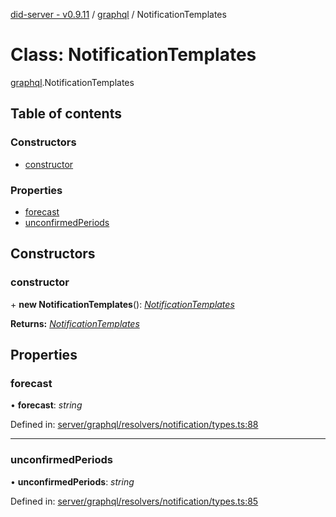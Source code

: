 [did-server - v0.9.11](../README.md) / [graphql](../modules/graphql.md) / NotificationTemplates

# Class: NotificationTemplates

[graphql](../modules/graphql.md).NotificationTemplates

## Table of contents

### Constructors

- [constructor](graphql.notificationtemplates.md#constructor)

### Properties

- [forecast](graphql.notificationtemplates.md#forecast)
- [unconfirmedPeriods](graphql.notificationtemplates.md#unconfirmedperiods)

## Constructors

### constructor

\+ **new NotificationTemplates**(): [*NotificationTemplates*](graphql.notificationtemplates.md)

**Returns:** [*NotificationTemplates*](graphql.notificationtemplates.md)

## Properties

### forecast

• **forecast**: *string*

Defined in: [server/graphql/resolvers/notification/types.ts:88](https://github.com/Puzzlepart/did/blob/dev/server/graphql/resolvers/notification/types.ts#L88)

___

### unconfirmedPeriods

• **unconfirmedPeriods**: *string*

Defined in: [server/graphql/resolvers/notification/types.ts:85](https://github.com/Puzzlepart/did/blob/dev/server/graphql/resolvers/notification/types.ts#L85)

